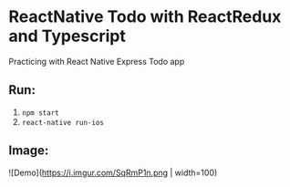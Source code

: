 # ReactNative Todo with ReactRedux and Typescript
Practicing with React Native Express Todo app

## Run:
1. `npm start`
2. `react-native run-ios`

## Image:
![Demo](https://i.imgur.com/SqRmP1n.png | width=100)

